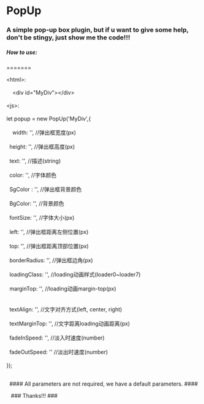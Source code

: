 # PopUp #

### A simple pop-up box plugin, but if u want to give some help, don't be stingy, just show me the code!!! ###

##### How to use: #####
=======

\<html>: 
    <br><br>
    	\<div id="MyDiv">\</div>
    <br><br>
\<js>:
    <br><br>
    let popup = new PopUp('MyDiv',{
    <br><br>
    		&nbsp;&nbsp;width: '', //弹出框宽度(px)
    <br><br>
        	&nbsp;&nbsp;height: '', //弹出框高度(px)
    <br><br>
        	&nbsp;&nbsp;text: '', //描述(string)
    <br><br>
        	&nbsp;&nbsp;color: '', //字体颜色
    <br><br>
        	&nbsp;&nbsp;SgColor : '', //弹出框背景颜色
    <br><br>
        	&nbsp;&nbsp;BgColor: '', //背景颜色
    <br><br>
        	&nbsp;&nbsp;fontSize: '',	//字体大小(px)
    <br><br>
        	&nbsp;&nbsp;left: '', //弹出框距离左侧位置(px)
    <br><br>
        	&nbsp;&nbsp;top: '',	//弹出框距离顶部位置(px)
    <br><br>
        	&nbsp;&nbsp;borderRadius: '', //弹出框边角(px)
    <br><br>
        	&nbsp;&nbsp;loadingClass: '', //loading动画样式(loader0~loader7)
    <br><br>
        	&nbsp;&nbsp;marginTop: '', //loading动画margin-top(px)
    <br><br>	
        	&nbsp;&nbsp;textAlign: '', //文字对齐方式(left, center, right)
    <br><br>
        	&nbsp;&nbsp;textMarginTop: '', //文字距离loading动画距离(px)
    <br><br>
        	&nbsp;&nbsp;fadeInSpeed: '',	//淡入时速度(number)
    <br><br>
        	&nbsp;&nbsp;fadeOutSpeed: ''	//淡出时速度(number)
    <br><br>
    });
    <br><br>
    
    #### All parameters are not required, we have a default parameters. ####
    
    ###  Thanks!!!  ###
